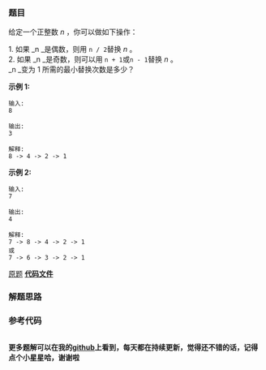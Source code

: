 ### 题目
给定一个正整数  _n_ ，你可以做如下操作：

1\. 如果  _n  _是偶数，则用 `n / 2`替换  _n_ 。  
2\. 如果  _n  _是奇数，则可以用 `n + 1`或`n - 1`替换  _n_ 。  
_n  _变为 1 所需的最小替换次数是多少？

**示例 1:**

    
    
    输入:
    8
    
    输出:
    3
    
    解释:
    8 -> 4 -> 2 -> 1
    

**示例 2:**

    
    
    输入:
    7
    
    输出:
    4
    
    解释:
    7 -> 8 -> 4 -> 2 -> 1
    或
    7 -> 6 -> 3 -> 2 -> 1
    

[原题](https://leetcode-cn.com/problems/integer-replacement/)    **[代码文件]()**


### 解题思路




### 参考代码

```go


```




**更多题解可以在我的[github](https://github.com/LZH139/leetcode_Go)上看到，每天都在持续更新，觉得还不错的话，记得点个小星星哈，谢谢啦**

